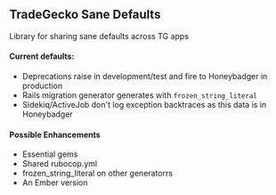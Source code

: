 ## TradeGecko Sane Defaults
Library for sharing sane defaults across TG apps

#### Current defaults:
- Deprecations raise in development/test and fire to Honeybadger in production
- Rails migration generator generates with `frozen_string_literal`
- Sidekiq/ActiveJob don't log exception backtraces as this data is in Honeybadger

#### Possible Enhancements
- Essential gems
- Shared rubocop.yml
- frozen_string_literal on other generatorrs
- An Ember version
